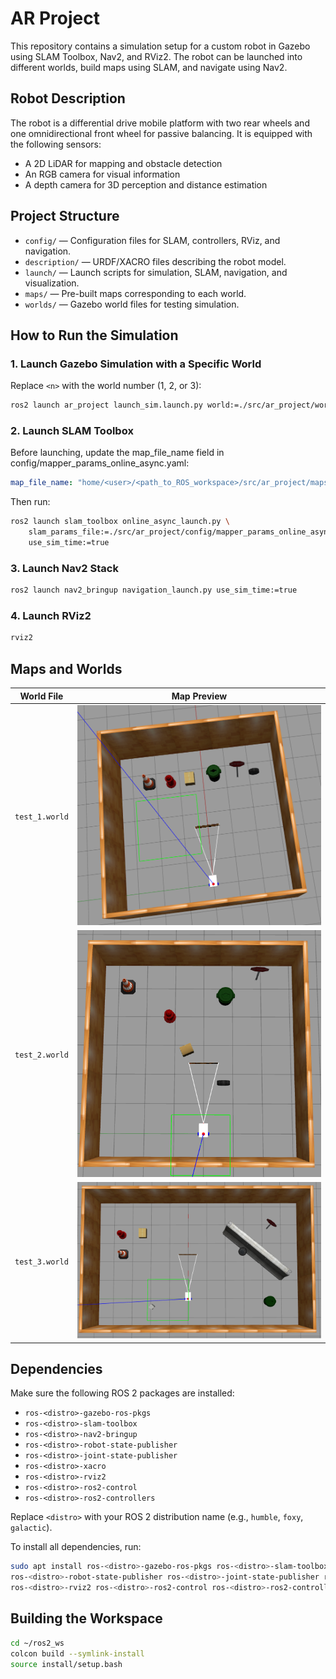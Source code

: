 # AR Project

This repository contains a simulation setup for a custom robot in Gazebo using SLAM Toolbox, Nav2, and RViz2. The robot can be launched into different worlds, build maps using SLAM, and navigate using Nav2.

## Robot Description

The robot is a differential drive mobile platform with two rear wheels and one omnidirectional front wheel for passive balancing. It is equipped with the following sensors:

- A 2D LiDAR for mapping and obstacle detection
- An RGB camera for visual information
- A depth camera for 3D perception and distance estimation

## Project Structure

- `config/` — Configuration files for SLAM, controllers, RViz, and navigation.
- `description/` — URDF/XACRO files describing the robot model.
- `launch/` — Launch scripts for simulation, SLAM, navigation, and visualization.
- `maps/` — Pre-built maps corresponding to each world.
- `worlds/` — Gazebo world files for testing simulation.

## How to Run the Simulation

### 1. Launch Gazebo Simulation with a Specific World
Replace `<n>` with the world number (1, 2, or 3):
```bash
ros2 launch ar_project launch_sim.launch.py world:=./src/ar_project/worlds/test_<n>.world
```

### 2. Launch SLAM Toolbox

Before launching, update the map_file_name field in config/mapper_params_online_async.yaml:

```yaml
map_file_name: "home/<user>/<path_to_ROS_workspace>/src/ar_project/maps/test_map_<n>/test_world_<n>_map_serial"
```

Then run:

```bash
ros2 launch slam_toolbox online_async_launch.py \
    slam_params_file:=./src/ar_project/config/mapper_params_online_async.yaml \
    use_sim_time:=true

```

### 3. Launch Nav2 Stack

```bash
ros2 launch nav2_bringup navigation_launch.py use_sim_time:=true
```

### 4. Launch RViz2

```bash
rviz2
```

## Maps and Worlds

| World File     | Map Preview                          |
|----------------|---------------------------------------|
| `test_1.world` | ![test_1](./images/test_1_preview.png) |
| `test_2.world` | ![test_2](./images/test_2_preview.png) |
| `test_3.world` | ![test_3](./images/test_3_preview.png) |

## Dependencies

Make sure the following ROS 2 packages are installed:

- `ros-<distro>-gazebo-ros-pkgs`
- `ros-<distro>-slam-toolbox`
- `ros-<distro>-nav2-bringup`
- `ros-<distro>-robot-state-publisher`
- `ros-<distro>-joint-state-publisher`
- `ros-<distro>-xacro`
- `ros-<distro>-rviz2`
- `ros-<distro>-ros2-control`
- `ros-<distro>-ros2-controllers`

Replace `<distro>` with your ROS 2 distribution name (e.g., `humble`, `foxy`, `galactic`).

To install all dependencies, run:

```bash
sudo apt install ros-<distro>-gazebo-ros-pkgs ros-<distro>-slam-toolbox ros-<distro>-nav2-bringup \
ros-<distro>-robot-state-publisher ros-<distro>-joint-state-publisher ros-<distro>-xacro \
ros-<distro>-rviz2 ros-<distro>-ros2-control ros-<distro>-ros2-controllers
```

## Building the Workspace

```bash
cd ~/ros2_ws
colcon build --symlink-install
source install/setup.bash
```